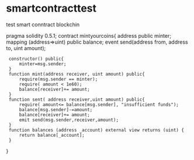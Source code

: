 # smartcontracttest
test smart conntract blockchin

pragma solidity 0.5.1;
contract mintyourcoins{
     address public minter;
     mapping (address=>uint) public balance;
     event send(address from, address to, uint amount);

     constructor() public{
         minter=msg.sender;
     }
     function mint(address receiver, uint amount) public{
         require(msg.sender == minter);
         require( amount < 1e60);
         balance[receiver]+= amount;
     }
     function sent( address receiver,uint amount) public{
         require( amount<= balance[msg.sender], "insufficient funds");
         balance[msg.sender]-=amount;
         balance[receiver]+= amount;
         emit send(msg.sender,receiver,amount);
     }
     function balances (address _account) external view returns (uint) {
         return balance[_account];
     }
}
